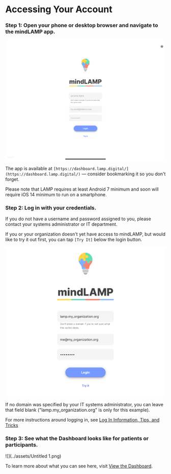 # Accessing Your Account

### Step 1: Open your phone or desktop browser and navigate to the mindLAMP app.

![](../assets/login.png)

The app is available at `[https://dashboard.lamp.digital/](https://dashboard.lamp.digital/)` — consider bookmarking it so you don't forget.

Please note that LAMP requires at least Android 7 minimum and soon will require iOS 14 minimum to run on a smartphone.

### Step 2: Log in with your credentials.

If you do not have a username and password assigned to you, please contact your systems administrator or IT department.

If you or your organization doesn't yet have access to mindLAMP, but would like to try it out first, you can tap `[Try It]` below the login button.

![](../assets/Screen_Shot_2020-10-02_at_2.03.53_PM.png)

If no domain was specified by your IT systems administrator, you can leave that field blank ("lamp.my_organization.org" is only for this example).

For more instructions around logging in, see [Log In Information, Tips, and Tricks](Log%20In%20Information,%20Tips,%20and%20Tricks.md) 

### Step 3: See what the Dashboard looks like for patients or participants.

![](../assets/Untitled 1.png)

To learn more about what you can see here, visit [View the Dashboard](View%20the%20Dashboard.md).
